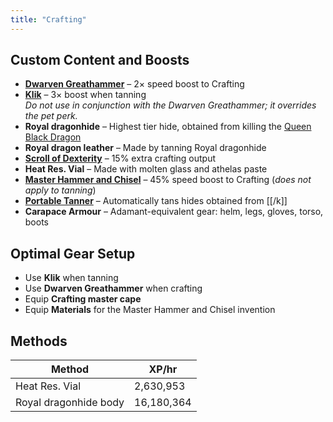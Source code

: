 ```yaml
---
title: "Crafting"
---
```


## Custom Content and Boosts

- [**Dwarven Greathammer**](/custom-items/equippables#dwarven-equipment) – 2× speed boost to Crafting
- [**Klik**](../custom-items/pets.md#miscellaneous-pets) – 3× boost when tanning  
  _Do not use in conjunction with the Dwarven Greathammer; it overrides the pet perk._
- **Royal dragonhide** – Highest tier hide, obtained from killing the [Queen Black Dragon](../bso-custom-killables/demi-bosses/queen-black-dragon.md#rewards)
- **Royal dragon leather** – Made by tanning Royal dragonhide
- [**Scroll of Dexterity**](dungeoneering-training/dg-rewards.md#buyable-boosts-utility) – 15% extra crafting output
- **Heat Res. Vial** – Made with molten glass and athelas paste
- [**Master Hammer and Chisel**](invention/#inventions) – 45% speed boost to Crafting (_does not apply to tanning_)
- [**Portable Tanner**](invention/#inventions) – Automatically tans hides obtained from [[/k]]
- **Carapace Armour** – Adamant-equivalent gear: helm, legs, gloves, torso, boots

## Optimal Gear Setup

- Use **Klik** when tanning
- Use **Dwarven Greathammer** when crafting
- Equip **Crafting master cape**
- Equip **Materials** for the Master Hammer and Chisel invention

## Methods

| Method                | XP/hr      |
| --------------------- | ---------- |
| Heat Res. Vial        | 2,630,953  |
| Royal dragonhide body | 16,180,364 |
